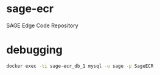 # sage-ecr
SAGE Edge Code Repository







# debugging

```bash
docker exec -ti sage-ecr_db_1 mysql -u sage -p SageECR
```
